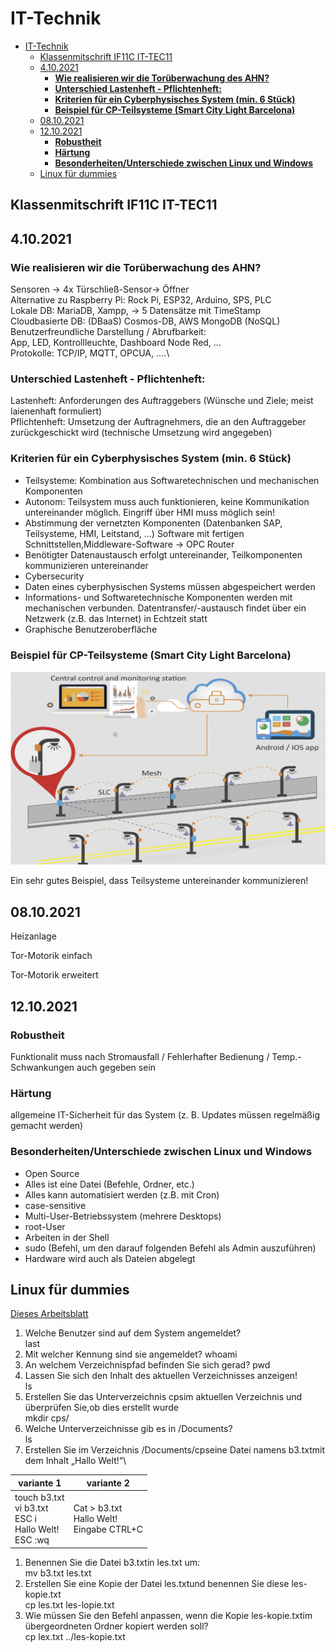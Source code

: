 # IT-Technik

- [IT-Technik](#it-technik)
  - [Klassenmitschrift IF11C IT-TEC11](#klassenmitschrift-if11c-it-tec11)
  - [4.10.2021](#4102021)
    - [**Wie realisieren wir die Torüberwachung des AHN?**](#wie-realisieren-wir-die-torüberwachung-des-ahn)
    - [**Unterschied Lastenheft - Pflichtenheft:**](#unterschied-lastenheft---pflichtenheft)
    - [**Kriterien für ein Cyberphysisches System (min. 6 Stück)**](#kriterien-für-ein-cyberphysisches-system-min-6-stück)
    - [**Beispiel für CP-Teilsysteme (Smart City Light Barcelona)**](#beispiel-für-cp-teilsysteme-smart-city-light-barcelona)
  - [08.10.2021](#08102021)
  - [12.10.2021](#12102021)
    - [**Robustheit**](#robustheit)
    - [**Härtung**](#härtung)
    - [**Besonderheiten/Unterschiede zwischen Linux und Windows**](#besonderheitenunterschiede-zwischen-linux-und-windows)
  - [Linux für dummies](#linux-für-dummies)

## Klassenmitschrift IF11C IT-TEC11

## 4.10.2021

### **Wie realisieren wir die Torüberwachung des AHN?**

Sensoren → 4x Türschließ-Sensor→ Öffner\
Alternative zu Raspberry Pi: Rock Pi, ESP32, Arduino, SPS, PLC\
Lokale DB: MariaDB, Xampp, → 5 Datensätze mit TimeStamp\
Cloudbasierte DB: (DBaaS) Cosmos-DB, AWS MongoDB (NoSQL)\
Benutzerfreundliche Darstellung / Abrufbarkeit:\
App, LED, Kontrollleuchte, Dashboard Node Red, …\
Protokolle: TCP/IP, MQTT, OPCUA, ….\

### **Unterschied Lastenheft - Pflichtenheft:**

Lastenheft: Anforderungen des Auftraggebers (Wünsche und Ziele; meist laienenhaft formuliert)\
Pflichtenheft: Umsetzung der Auftragnehmers, die an den Auftraggeber zurückgeschickt wird (technische Umsetzung wird angegeben)

### **Kriterien für ein Cyberphysisches System (min. 6 Stück)**

- Teilsysteme:  Kombination aus Softwaretechnischen und mechanischen Komponenten
- Autonom: Teilsystem muss auch funktionieren, keine Kommunikation untereinander möglich.  Eingriff über HMI muss möglich sein!
- Abstimmung der vernetzten Komponenten (Datenbanken SAP, Teilsysteme, HMI, Leitstand, ...) Software mit fertigen Schnittstellen,Middleware-Software → OPC Router
- Benötigter Datenaustausch erfolgt untereinander, Teilkomponenten kommunizieren untereinander
- Cybersecurity
- Daten eines cyberphysischen Systems müssen abgespeichert werden
- Informations- und Softwaretechnische Komponenten werden mit mechanischen verbunden. Datentransfer/-austausch findet über ein Netzwerk (z.B. das Internet) in Echtzeit statt
- Graphische Benutzeroberfläche

### **Beispiel für CP-Teilsysteme (Smart City Light Barcelona)**

![CP-Example](./image/README/cp-example.png)

Ein sehr gutes Beispiel, dass Teilsysteme untereinander kommunizieren!

## 08.10.2021

Heizanlage

Tor-Motorik einfach

Tor-Motorik erweitert

## 12.10.2021

### **Robustheit**

Funktionalit muss nach Stromausfall / Fehlerhafter Bedienung / Temp.-Schwankungen auch gegeben sein

### **Härtung**

allgemeine IT-Sicherheit für das System (z. B. Updates müssen regelmäßig gemacht werden)

### **Besonderheiten/Unterschiede zwischen Linux und Windows**

- Open Source
- Alles ist eine Datei (Befehle, Ordner, etc.)
- Alles kann automatisiert werden (z.B. mit Cron)
- case-sensitive
- Multi-User-Betriebssystem (mehrere Desktops)
- root-User
- Arbeiten in der Shell
- sudo (Befehl, um den darauf folgenden Befehl als Admin auszuführen)
- Hardware wird auch als Dateien abgelegt

## Linux für dummies

[Dieses Arbeitsblatt](./resources/120_AB_Unix-Grundbefehle_SuS.pdf)

1. Welche Benutzer sind auf dem System angemeldet?\
   last
2. Mit welcher Kennung sind sie angemeldet?
  whoami
3. An welchem Verzeichnispfad befinden Sie sich gerad?
  pwd
4. Lassen Sie sich den Inhalt des aktuellen Verzeichnisses anzeigen!\
  ls
5. Erstellen Sie das Unterverzeichnis cpsim aktuellen Verzeichnis und überprüfen Sie,ob dies erstellt wurde\
  mkdir cps/
6. Welche Unterverzeichnisse gib es in /Documents?\
   ls
7. Erstellen Sie im Verzeichnis /Documents/cpseine Datei namens b3.txtmit dem Inhalt „Hallo Welt!“\

| variante 1 | variante 2 |
| --- | ---|
| touch b3.txt <br> vi b3.txt <br> ESC i <br> Hallo Welt! <br> ESC :wq | Cat > b3.txt <br> Hallo Welt! <br> Eingabe CTRL+C |
1. Benennen Sie die Datei b3.txtin les.txt um:\
   mv b3.txt les.txt
2. Erstellen Sie eine Kopie der Datei les.txtund benennen Sie diese les-kopie.txt\
    cp les.txt les-lopie.txt
3.  Wie müssen Sie den Befehl anpassen, wenn die Kopie les-kopie.txtim übergeordneten Ordner kopiert werden soll?\
    cp lex.txt ../les-kopie.txt
